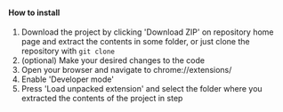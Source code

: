 #### How to install

1. Download the project by clicking 'Download ZIP' on repository home page and extract the contents in some folder, or just clone the repository with `git clone`
2. (optional) Make your desired changes to the code
3. Open your browser and navigate to chrome://extensions/
4. Enable 'Developer mode'
5. Press 'Load unpacked extension' and select the folder where you extracted the contents of the project in step
